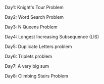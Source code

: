 
Day1: Knight's Tour Problem

Day2: Word Search Problem

Day3: N Queens Problem

Day4: Longest Increasing Subsequence (LIS)

Day5: Duplicate Letters problem

Day6: Triplets problem

Day7: A very big sum

Day8: Climbing Stairs Problem
